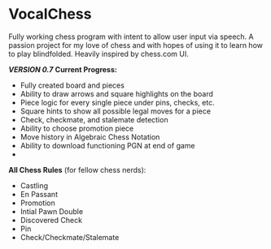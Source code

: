 # VocalChess
Fully working chess program with intent to allow user input via speech. A passion project for my love of chess and with hopes of using it to learn how to play blindfolded. Heavily inspired by chess.com UI.

**_VERSION 0.7_**
**Current Progress:**
  * Fully created board and pieces
  * Ability to draw arrows and square highlights on the board
  * Piece logic for every single piece under pins, checks, etc.
  * Square hints to show all possible legal moves for a piece
  * Check, checkmate, and stalemate detection
  * Ability to choose promotion piece
  * Move history in Algebraic Chess Notation
  * Ability to download functioning PGN at end of game
  * 
**All Chess Rules** (for fellow chess nerds):
  * Castling
  * En Passant
  * Promotion
  * Intial Pawn Double
  * Discovered Check
  * Pin
  * Check/Checkmate/Stalemate
    
